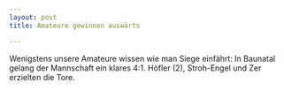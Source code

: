 ```yaml
---
layout: post
title: Amateure gewinnen auswärts

---
```


Wenigstens unsere Amateure wissen wie man Siege einfährt: In Baunatal gelang der Mannschaft ein klares 4:1. Höfler (2), Stroh-Engel und Zer erzielten die Tore.


